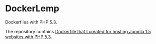 # DockerLemp
Dockerfiles with PHP 5.3.

The repository contains [Dockerfile that I created for hosting Joomla 1.5 websites with PHP 5.3](https://developernote.com/2017/07/php56-in-docker-with-nginx-on-ubuntu16/).
